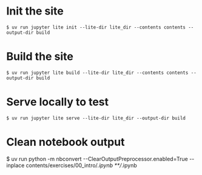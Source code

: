 # Init the site

```
$ uv run jupyter lite init --lite-dir lite_dir --contents contents --output-dir build
```

# Build the site

```
$ uv run jupyter lite build --lite-dir lite_dir --contents contents --output-dir build
```

# Serve locally to test

```
$ uv run jupyter lite serve --lite-dir lite_dir --output-dir build
```

# Clean notebook output

$ uv run python -m nbconvert --ClearOutputPreprocessor.enabled=True --inplace contents/exercises/00_intro/*.ipynb **/*.ipynb